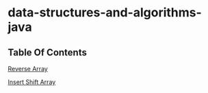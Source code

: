 # data-structures-and-algorithms-java

## Table Of Contents

[Reverse Array](./arrayReverse/README.md)

[Insert Shift Array](./insertShiftArray/README.md)
